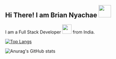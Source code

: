 ## Hi There! I am Brian Nyachae <img src="https://raw.githubusercontent.com/MartinHeinz/MartinHeinz/master/wave.gif" width="40px">
I am a Full Stack Developer <img src="https://media.giphy.com/media/WUlplcMpOCEmTGBtBW/giphy.gif" width="30"> from India.

[![Top Langs](https://github-readme-stats.vercel.app/api/top-langs/?username=Bria222)](https://github.com/anuraghazra/github-readme-stats)

![Anurag's GitHub stats](https://github-readme-stats.vercel.app/api?username=Bria222&show_icons=true&theme=algolia)








